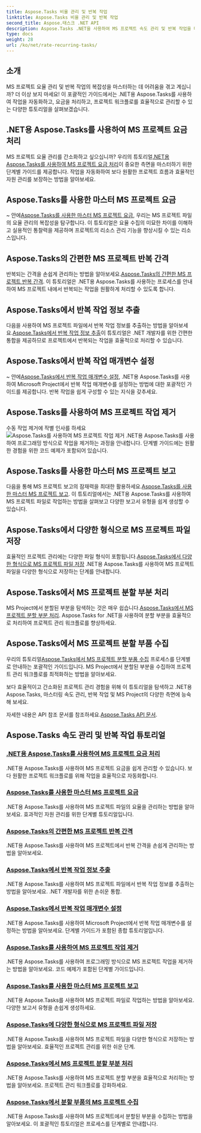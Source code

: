 ```yaml
---
title: Aspose.Tasks 비율 관리 및 반복 작업
linktitle: Aspose.Tasks 비율 관리 및 반복 작업
second_title: Aspose.태스크 .NET API
description: Aspose.Tasks .NET을 사용하여 MS 프로젝트 속도 관리 및 반복 작업을 마스터하세요. 작업을 자동화하고, 요율을 처리하고, 프로젝트 워크플로의 분할 부분을 관리하는 방법을 알아보세요.
type: docs
weight: 28
url: /ko/net/rate-recurring-tasks/
---
```


## 소개

MS 프로젝트 요율 관리 및 반복 작업의 복잡성을 마스터하는 데 어려움을 겪고 계십니까? 더 이상 보지 마세요! 이 포괄적인 가이드에서는 .NET용 Aspose.Tasks를 사용하여 작업을 자동화하고, 요금을 처리하고, 프로젝트 워크플로를 효율적으로 관리할 수 있는 다양한 튜토리얼을 살펴보겠습니다.

## .NET용 Aspose.Tasks를 사용하여 MS 프로젝트 요금 처리
 MS 프로젝트 요율 관리를 간소화하고 싶으십니까? 우리의 튜토리얼[.NET용 Aspose.Tasks를 사용하여 MS 프로젝트 요금 처리](./handling-rates/)이 중요한 측면을 마스터하기 위한 단계별 가이드를 제공합니다. 작업을 자동화하여 보다 원활한 프로젝트 흐름과 효율적인 자원 관리를 보장하는 방법을 알아보세요.

## Aspose.Tasks를 사용한 마스터 MS 프로젝트 요금
 ~ 안에[Aspose.Tasks를 사용한 마스터 MS 프로젝트 요금](./rate-collection/), 우리는 MS 프로젝트 파일의 요율 관리의 복잡성을 탐구합니다. 이 튜토리얼은 요율 수집의 미묘한 차이를 이해하고 실용적인 통찰력을 제공하며 프로젝트의 리소스 관리 기능을 향상시킬 수 있는 리소스입니다.

## Aspose.Tasks의 간편한 MS 프로젝트 반복 간격
 반복되는 간격을 손쉽게 관리하는 방법을 알아보세요.[Aspose.Tasks의 간편한 MS 프로젝트 반복 간격](./recurring-intervals/). 이 튜토리얼은 .NET용 Aspose.Tasks를 사용하는 프로세스를 안내하여 MS 프로젝트 내에서 반복되는 작업을 원활하게 처리할 수 있도록 합니다.

## Aspose.Tasks에서 반복 작업 정보 추출
 다음을 사용하여 MS 프로젝트 파일에서 반복 작업 정보를 추출하는 방법을 알아보세요.[Aspose.Tasks에서 반복 작업 정보 추출](./recurring-task-information/)이 튜토리얼은 .NET 개발자를 위한 간편한 통합을 제공하므로 프로젝트에서 반복되는 작업을 효율적으로 처리할 수 있습니다.

## Aspose.Tasks에서 반복 작업 매개변수 설정
 ~ 안에[Aspose.Tasks에서 반복 작업 매개변수 설정](./recurring-task-parameters/), .NET용 Aspose.Tasks를 사용하여 Microsoft Project에서 반복 작업 매개변수를 설정하는 방법에 대한 포괄적인 가이드를 제공합니다. 반복 작업을 쉽게 구성할 수 있는 지식을 갖추세요.

## Aspose.Tasks를 사용하여 MS 프로젝트 작업 제거
 수동 작업 제거에 작별 인사를 하세요![Aspose.Tasks를 사용하여 MS 프로젝트 작업 제거](./removing-tasks/) .NET용 Aspose.Tasks를 사용하여 프로그래밍 방식으로 작업을 제거하는 과정을 안내합니다. 단계별 가이드에는 원활한 경험을 위한 코드 예제가 포함되어 있습니다.

## Aspose.Tasks를 사용한 마스터 MS 프로젝트 보고
 다음을 통해 MS 프로젝트 보고의 잠재력을 최대한 활용하세요.[Aspose.Tasks를 사용한 마스터 MS 프로젝트 보고](./report-types/). 이 튜토리얼에서는 .NET용 Aspose.Tasks를 사용하여 MS 프로젝트 파일로 작업하는 방법을 살펴보고 다양한 보고서 유형을 쉽게 생성할 수 있습니다.

## Aspose.Tasks에서 다양한 형식으로 MS 프로젝트 파일 저장
효율적인 프로젝트 관리에는 다양한 파일 형식이 포함됩니다.[Aspose.Tasks에서 다양한 형식으로 MS 프로젝트 파일 저장](./save-file-formats/) .NET용 Aspose.Tasks를 사용하여 MS 프로젝트 파일을 다양한 형식으로 저장하는 단계를 안내합니다.

## Aspose.Tasks에서 MS 프로젝트 분할 부분 처리
 MS Project에서 분할된 부분을 탐색하는 것은 매우 쉽습니다.[Aspose.Tasks에서 MS 프로젝트 분할 부분 처리](./split-parts/). Aspose.Tasks for .NET을 사용하여 분할 부분을 효율적으로 처리하여 프로젝트 관리 워크플로를 향상하세요.

## Aspose.Tasks에서 MS 프로젝트 분할 부품 수집
 우리의 튜토리얼[Aspose.Tasks에서 MS 프로젝트 분할 부품 수집](./split-part-collection/) 프로세스를 단계별로 안내하는 포괄적인 가이드입니다. MS Project에서 분할된 부분을 수집하여 프로젝트 관리 워크플로를 최적화하는 방법을 알아보세요.

보다 효율적이고 간소화된 프로젝트 관리 경험을 위해 이 튜토리얼을 탐색하고 .NET용 Aspose.Tasks, 마스터링 속도 관리, 반복 작업 및 MS Project의 다양한 측면에 능숙해 보세요.

 자세한 내용은 API 참조 문서를 참조하세요.[Aspose.Tasks API 문서](https://reference.aspose.com/tasks/net/).

## Aspose.Tasks 속도 관리 및 반복 작업 튜토리얼
### [.NET용 Aspose.Tasks를 사용하여 MS 프로젝트 요금 처리](./handling-rates/)
.NET용 Aspose.Tasks를 사용하여 MS 프로젝트 요금을 쉽게 관리할 수 있습니다. 보다 원활한 프로젝트 워크플로를 위해 작업을 효율적으로 자동화합니다.
### [Aspose.Tasks를 사용한 마스터 MS 프로젝트 요금](./rate-collection/)
.NET용 Aspose.Tasks를 사용하여 MS 프로젝트 파일의 요율을 관리하는 방법을 알아보세요. 효과적인 자원 관리를 위한 단계별 튜토리얼입니다.
### [Aspose.Tasks의 간편한 MS 프로젝트 반복 간격](./recurring-intervals/)
.NET용 Aspose.Tasks를 사용하여 MS 프로젝트에서 반복 간격을 손쉽게 관리하는 방법을 알아보세요.
### [Aspose.Tasks에서 반복 작업 정보 추출](./recurring-task-information/)
.NET용 Aspose.Tasks를 사용하여 MS 프로젝트 파일에서 반복 작업 정보를 추출하는 방법을 알아보세요. .NET 개발자를 위한 손쉬운 통합.
### [Aspose.Tasks에서 반복 작업 매개변수 설정](./recurring-task-parameters/)
.NET용 Aspose.Tasks를 사용하여 Microsoft Project에서 반복 작업 매개변수를 설정하는 방법을 알아보세요. 단계별 가이드가 포함된 종합 튜토리얼입니다.
### [Aspose.Tasks를 사용하여 MS 프로젝트 작업 제거](./removing-tasks/)
.NET용 Aspose.Tasks를 사용하여 프로그래밍 방식으로 MS 프로젝트 작업을 제거하는 방법을 알아보세요. 코드 예제가 포함된 단계별 가이드입니다.
### [Aspose.Tasks를 사용한 마스터 MS 프로젝트 보고](./report-types/)
.NET용 Aspose.Tasks를 사용하여 MS 프로젝트 파일로 작업하는 방법을 알아보세요. 다양한 보고서 유형을 손쉽게 생성하세요.
### [Aspose.Tasks에 다양한 형식으로 MS 프로젝트 파일 저장](./save-file-formats/)
.NET용 Aspose.Tasks를 사용하여 MS 프로젝트 파일을 다양한 형식으로 저장하는 방법을 알아보세요. 효율적인 프로젝트 관리를 위한 쉬운 단계.
### [Aspose.Tasks에서 MS 프로젝트 분할 부분 처리](./split-parts/)
.NET용 Aspose.Tasks를 사용하여 MS 프로젝트 분할 부분을 효율적으로 처리하는 방법을 알아보세요. 프로젝트 관리 워크플로를 강화하세요.
### [Aspose.Tasks에서 분할 부품의 MS 프로젝트 수집](./split-part-collection/)
.NET용 Aspose.Tasks를 사용하여 MS 프로젝트에서 분할된 부분을 수집하는 방법을 알아보세요. 이 포괄적인 튜토리얼은 프로세스를 단계별로 안내합니다.